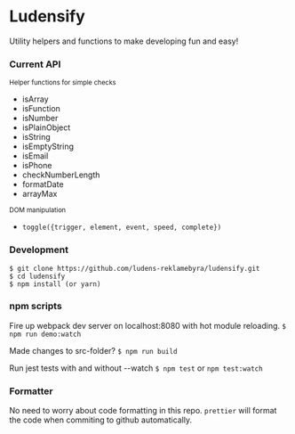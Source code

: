 # Ludensify

Utility helpers and functions to make developing fun and easy!

### Current API

<small>Helper functions for simple checks</small>

- isArray
- isFunction
- isNumber
- isPlainObject
- isString
- isEmptyString
- isEmail
- isPhone
- checkNumberLength
- formatDate
- arrayMax

<small>DOM manipulation</small>

- `toggle({trigger, element, event, speed, complete})`

### Development

```
$ git clone https://github.com/ludens-reklamebyra/ludensify.git
$ cd ludensify
$ npm install (or yarn)
```

### npm scripts
Fire up webpack dev server on localhost:8080 with hot module reloading.
`$ npm run demo:watch`

Made changes to src-folder?
`$ npm run build`

Run jest tests with and without --watch
`$ npm test` or `npm test:watch`

### Formatter
No need to worry about code formatting in this repo. `prettier` will format
the code when commiting to github automatically.
